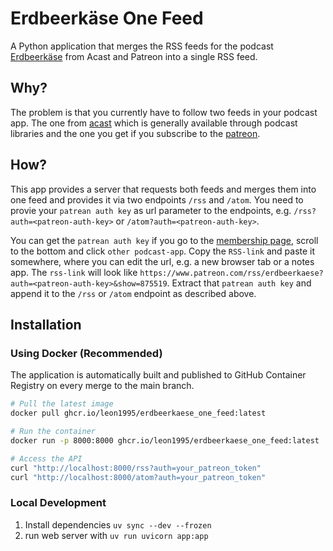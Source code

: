 # Erdbeerkäse One Feed

A Python application that merges the RSS feeds for the podcast [Erdbeerkäse](https://shows.acast.com/erdbeerkaesepodcast) from Acast and Patreon into a single RSS feed.

## Why?

The problem is that you currently have to follow two feeds in your podcast app. The one from [acast](https://shows.acast.com/erdbeerkaesepodcast) which is generally available through podcast libraries and the one you get if you subscribe to the [patreon](https://www.patreon.com/erdbeerkaese).

## How?

This app provides a server that requests both feeds and merges them into one feed and provides it via two endpoints `/rss` and `/atom`. You need to provie your `patrean auth key` as url parameter to the endpoints, e.g. `/rss?auth=<patreon-auth-key>` or `/atom?auth=<patreon-auth-key>`.

You can get the `patrean auth key` if you go to the [membership page](https://www.patreon.com/c/erdbeerkaese/membership), scroll to the bottom and click `other podcast-app`. Copy the `RSS-link` and paste it somewhere, where you can edit the url, e.g. a new browser tab or a notes app. The `rss-link` will look like `https://www.patreon.com/rss/erdbeerkaese?auth=<patreon-auth-key>&show=875519`. Extract that `patrean auth key` and append it to the `/rss` or `/atom` endpoint as described above.

## Installation

### Using Docker (Recommended)

The application is automatically built and published to GitHub Container Registry on every merge to the main branch.

```bash
# Pull the latest image
docker pull ghcr.io/leon1995/erdbeerkaese_one_feed:latest

# Run the container
docker run -p 8000:8000 ghcr.io/leon1995/erdbeerkaese_one_feed:latest

# Access the API
curl "http://localhost:8000/rss?auth=your_patreon_token"
curl "http://localhost:8000/atom?auth=your_patreon_token"
```

### Local Development

1. Install dependencies `uv sync --dev --frozen`
2. run web server with `uv run uvicorn app:app`
